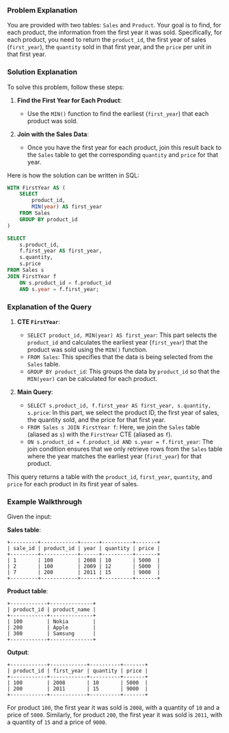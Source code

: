 ### Problem Explanation

You are provided with two tables: `Sales` and `Product`. Your goal is to find, for each product, the information from the first year it was sold. Specifically, for each product, you need to return the `product_id`, the first year of sales (`first_year`), the `quantity` sold in that first year, and the `price` per unit in that first year.

### Solution Explanation

To solve this problem, follow these steps:

1. **Find the First Year for Each Product**: 
   - Use the `MIN()` function to find the earliest (`first_year`) that each product was sold.
   
2. **Join with the Sales Data**: 
   - Once you have the first year for each product, join this result back to the `Sales` table to get the corresponding `quantity` and `price` for that year.

Here is how the solution can be written in SQL:

```sql
WITH FirstYear AS (
    SELECT 
        product_id, 
        MIN(year) AS first_year
    FROM Sales
    GROUP BY product_id
)

SELECT 
    s.product_id, 
    f.first_year AS first_year, 
    s.quantity, 
    s.price
FROM Sales s
JOIN FirstYear f
    ON s.product_id = f.product_id
    AND s.year = f.first_year;
```

### Explanation of the Query

1. **CTE `FirstYear`**:
   - `SELECT product_id, MIN(year) AS first_year`: This part selects the `product_id` and calculates the earliest year (`first_year`) that the product was sold using the `MIN()` function.
   - `FROM Sales`: This specifies that the data is being selected from the `Sales` table.
   - `GROUP BY product_id`: This groups the data by `product_id` so that the `MIN(year)` can be calculated for each product.

2. **Main Query**:
   - `SELECT s.product_id, f.first_year AS first_year, s.quantity, s.price`: In this part, we select the product ID, the first year of sales, the quantity sold, and the price for that first year.
   - `FROM Sales s JOIN FirstYear f`: Here, we join the `Sales` table (aliased as `s`) with the `FirstYear` CTE (aliased as `f`).
   - `ON s.product_id = f.product_id AND s.year = f.first_year`: The join condition ensures that we only retrieve rows from the `Sales` table where the year matches the earliest year (`first_year`) for that product.

This query returns a table with the `product_id`, `first_year`, `quantity`, and `price` for each product in its first year of sales. 

### Example Walkthrough

Given the input:

**Sales table**:
```
+---------+------------+------+----------+-------+
| sale_id | product_id | year | quantity | price |
+---------+------------+------+----------+-------+ 
| 1       | 100        | 2008 | 10       | 5000  |
| 2       | 100        | 2009 | 12       | 5000  |
| 7       | 200        | 2011 | 15       | 9000  |
+---------+------------+------+----------+-------+
```

**Product table**:
```
+------------+--------------+
| product_id | product_name |
+------------+--------------+
| 100        | Nokia        |
| 200        | Apple        |
| 300        | Samsung      |
+------------+--------------+
```

**Output**:
```
+------------+------------+----------+-------+
| product_id | first_year | quantity | price |
+------------+------------+----------+-------+ 
| 100        | 2008       | 10       | 5000  |
| 200        | 2011       | 15       | 9000  |
+------------+------------+----------+-------+
``` 

For product `100`, the first year it was sold is `2008`, with a quantity of `10` and a price of `5000`. Similarly, for product `200`, the first year it was sold is `2011`, with a quantity of `15` and a price of `9000`.